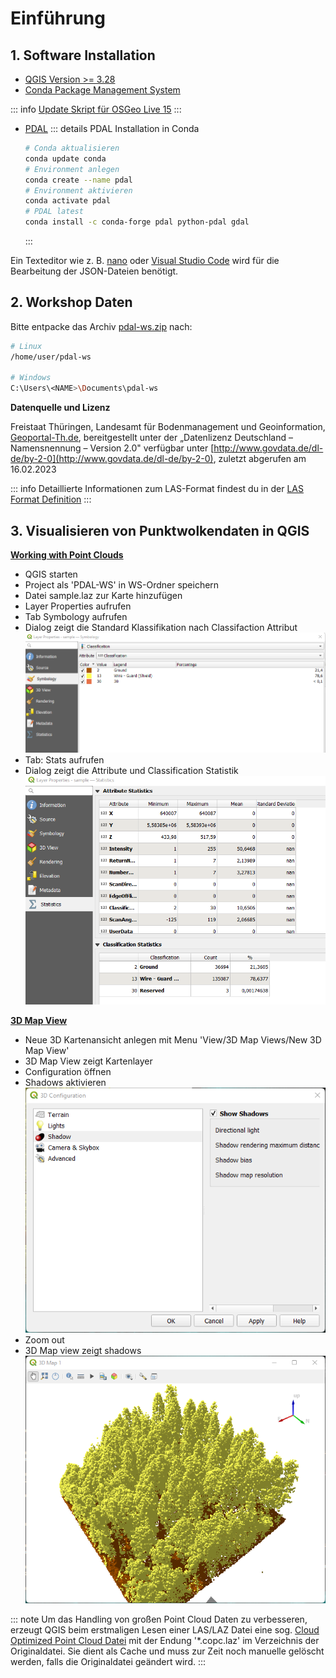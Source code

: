# Einführung

## 1. Software Installation

- [QGIS Version >= 3.28](https://qgis.org/de/site/forusers/download.html)
- [Conda Package Management System](https://docs.conda.io/en/latest/miniconda.html)

::: info 
[Update Skript für OSGeo Live 15](./setup.sh)
::: 

- [PDAL](https://pdal.io/en/latest/)
  ::: details PDAL Installation in Conda
   ```bash
  # Conda aktualisieren
  conda update conda
  # Environment anlegen
  conda create --name pdal
  # Environment aktivieren
  conda activate pdal
  # PDAL latest
  conda install -c conda-forge pdal python-pdal gdal
  ```
  :::

Ein Texteditor wie z. B. [nano](https://www.nano-editor.org/dist/latest/nano.html) oder [Visual Studio Code](https://code.visualstudio.com/) wird für die Bearbeitung der JSON-Dateien benötigt.

## 2. Workshop Daten

Bitte entpacke das Archiv [pdal-ws.zip](https://cloud.bayceer.uni-bayreuth.de/index.php/s/DErPUXFceXZlcfE/download) nach:

```bash 
# Linux
/home/user/pdal-ws

# Windows
C:\Users\<NAME>\Documents\pdal-ws
```

__Datenquelle und Lizenz__

Freistaat Thüringen, Landesamt für Bodenmanagement und Geoinformation, [Geoportal-Th.de](https://www.geoportal-th.de/de-de/Downloadbereiche/Download-Offene-Geodaten-Th%C3%BCringen), bereitgestellt unter der „Datenlizenz Deutschland – Namensnennung – Version 2.0" verfügbar unter [http://www.govdata.de/dl-de/by-2-0](http://www.govdata.de/dl-de/by-2-0), zuletzt abgerufen am 16.02.2023


::: info
Detaillierte Informationen zum LAS-Format findest du in der [LAS Format Definition](https://www.asprs.org/wp-content/uploads/2019/07/LAS_1_4_r15.pdf) 
::: 

## 3. Visualisieren von Punktwolkendaten in QGIS
__[Working with Point Clouds](https://docs.qgis.org/3.28/en/docs/user_manual/working_with_point_clouds/point_clouds.html#)__
+ QGIS starten
+ Project als 'PDAL-WS' in WS-Ordner speichern
+ Datei sample.laz zur Karte hinzufügen
+ Layer Properties aufrufen 
+ Tab Symbology aufrufen
+ Dialog zeigt die Standard Klassifikation nach Classifaction Attribut
![](./QGIS-tab-symbology-las.png)
+ Tab: Stats aufrufen 
+ Dialog zeigt die Attribute und Classification Statistik 
![](./QGIS-tab-stats-las.png)

__[3D Map View](https://docs.qgis.org/3.28/en/docs/user_manual/map_views/3d_map_view.html)__
+ Neue 3D Kartenansicht anlegen mit Menu 'View/3D Map Views/New 3D Map View' 
+ 3D Map View zeigt Kartenlayer 
+ Configuration öffnen 
+ Shadows aktivieren  
![](./QGIS-3d-view-show-shadows.png)  
+ Zoom out  
+ 3D Map view zeigt shadows 
![](./QGIS-3d-view-las.png)  

::: note
Um das Handling von großen Point Cloud Daten zu verbesseren, erzeugt QGIS beim erstmaligen Lesen einer LAS/LAZ Datei eine sog. [Cloud Optimized Point Cloud Datei](https://mapscaping.com/cloud-optimized-point-clouds-in-qgis/) mit der Endung '*.copc.laz' im Verzeichnis der Originaldatei. Sie dient als Cache und muss zur Zeit noch manuelle gelöscht werden, falls die Originaldatei geändert wird. 
::: 

